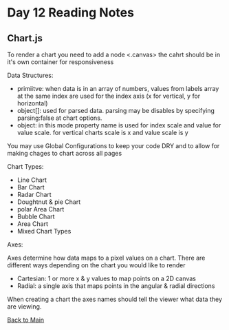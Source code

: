 # Day 12 Reading Notes

## Chart.js
To render a chart you need to add a node <.canvas> the cahrt should be in it's own container for responsiveness

Data Structures:
- primiitve: when data is in an array of numbers, values from labels array at the same index are used for the index axis (x for vertical, y for horizontal)
- object[]: used for parsed data. parsing may be disables by specifying parsing:false at chart options.
- object: in this mode property name is used for index scale and value for value scale. for vertical charts scale is x and value scale is y


You may use Global Configurations to keep your code DRY and to allow for making chages to chart across all pages

Chart Types:
- Line Chart
- Bar Chart
- Radar Chart
- Doughtnut & pie Chart
- polar Area Chart
- Bubble Chart
- Area Chart
- Mixed Chart Types

Axes:

Axes determine how data maps to a pixel values on a chart. There are different ways depending on the chart you would like to render
- Cartesian: 1 or more x & y values to map points on a 2D canvas
- Radial: a single axis that maps points in the angular & radial directions

When creating a chart the axes names should tell the viewer what data they are viewing.

[Back to Main](README.md)